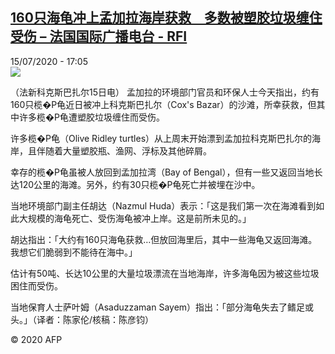 <!--1594828575000-->
[160只海龟冲上孟加拉海岸获救　多数被塑胶垃圾缠住受伤 – 法国国际广播电台 - RFI](http://www.rfi.fr//cn/contenu/20200715-160%E5%8F%AA%E6%B5%B7%E9%BE%9F%E5%86%B2%E4%B8%8A%E5%AD%9F%E5%8A%A0%E6%8B%89%E6%B5%B7%E5%B2%B8%E8%8E%B7%E6%95%91%E3%80%80%E5%A4%9A%E6%95%B0%E8%A2%AB%E5%A1%91%E8%83%B6%E5%9E%83%E5%9C%BE%E7%BC%A0%E4%BD%8F%E5%8F%97%E4%BC%A4)
------

<div>15/07/2020 - 17:05</div><img src="https://s.rfi.fr/media/display/55dbb4f2-c6b0-11ea-a96e-005056a98db9/w:310/p:16x9/health0007b.200715230505.jpg"><div class="t-content__body u-clearfix"><div class="m-interstitial"></div><p>（法新科克斯巴扎尔15日电）    孟加拉的环境部门官员和环保人士今天指出，约有160只榄�P龟近日被冲上科克斯巴扎尔（Cox's Bazar）的沙滩，所幸获救，但其中许多榄�P龟遭塑胶垃圾缠住而受伤。</p><p>    许多榄�P龟（Olive Ridley turtles）从上周末开始漂到孟加拉科克斯巴扎尔的海岸，且伴随着大量塑胶瓶、渔网、浮标及其他碎屑。</p><p>    幸存的榄�P龟虽被人放回到孟加拉湾（Bay of Bengal），但有一些又返回当地长达120公里的海滩。另外，约有30只榄�P龟死亡并被埋在沙中。</p><p>    当地环境部门副主任胡达（Nazmul Huda）表示：「这是我们第一次在海滩看到如此大规模的海龟死亡、受伤海龟被冲上岸。这是前所未见的。」</p><p>    胡达指出：「大约有160只海龟获救…但放回海里后，其中一些海龟又返回海滩。我想它们脆弱到不能待在海中。」</p><p>    估计有50吨、长达10公里的大量垃圾漂流在当地海岸，许多海龟因为被这些垃圾困住而受伤。</p><p>    当地保育人士萨叶姆（Asaduzzaman Sayem）指出：「部分海龟失去了鳍足或头。」（译者：陈家伦/核稿：陈彦钧）</p><p class="t-copyright">© 2020 AFP</p>        </div>
